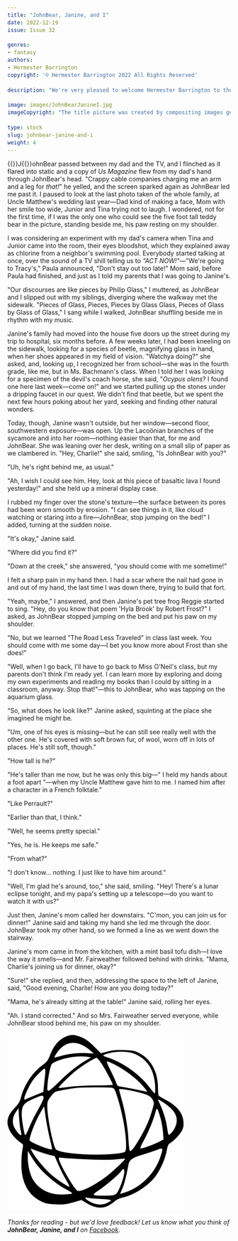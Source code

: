 ```yaml
---
title: "JohnBear, Janine, and I"
date: 2022-12-19
issue: Issue 32

genres:
- fantasy
authors:
- Hermester Barrington
copyright: '© Hermester Barrington 2022 All Rights Reserved'

description: "We're very pleased to welcome Hermester Barrington to the pages of Mythaxis for a second time—but while his previous visit provided biologically intricate introspection with a dash of the impenetrable academic, here we're given a short, sharp, straightforward slice of the supernatural. Making friends ought to be child's play. Imaginary ones? More so. If that's what they are, of course."

image: images/JohnBearJanineI.jpg
imageCopyright: "The title picture was created by compositing images generated by Micah Hyatt using DALL·E 2 and a rights-free image by [Valeriia Miller](https://www.pexels.com/photo/people-in-black-and-white-sneakers-3680210/), then regenerated using Stable Diffusion."

type: stock
slug: johnbear-janine-and-i
weight: 4
---
```


{{<glyph>}}J{{</glyph>}}ohnBear passed between my dad and the TV, and I flinched as it flared into static and a copy of *Us Magazine* flew from my dad's hand through JohnBear's head. "Crappy cable companies charging me an arm and a leg for *that!*" he yelled, and the screen sparked again as JohnBear led me past it. I paused to look at the last photo taken of the whole family, at Uncle Matthew's wedding last year—Dad kind of making a face, Mom with her smile too wide, Junior and Tina trying not to laugh. I wondered, not for the first time, if I was the only one who could see the five foot tall teddy bear in the picture, standing beside me, his paw resting on my shoulder. 

I was considering an experiment with my dad's camera when Tina and Junior came into the room, their eyes bloodshot, which they explained away as chlorine from a neighbor's swimming pool. Everybody started talking at once, over the sound of a TV shill telling us to *"ACT NOW!"—*"We're going to Tracy's," Paula announced, "Don't stay out too late!" Mom said, before Paula had finished, and just as I told my parents that I was going to Janine's. 

"Our discourses are like pieces by Philip Glass," I muttered, as JohnBear and I slipped out with my siblings, diverging where the walkway met the sidewalk. "Pieces of Glass, Pieces, Pieces by Glass Glass, Pieces of Glass by Glass of Glass," I sang while I walked, JohnBear shuffling beside me in rhythm with my music.

Janine's family had moved into the house five doors up the street during my trip to hospital, six months before. A few weeks later, I had been kneeling on the sidewalk, looking for a species of beetle, magnifying glass in hand, when her shoes appeared in my field of vision. "Watchya doing?" she asked, and, looking up, I recognized her from school—she was in the fourth grade, like me, but in Ms. Bachmann's class. When I told her I was looking for a specimen of the devil's coach horse, she said, "*Ocypus olens*? I found one here last week—come on!" and we started pulling up the stones under a dripping faucet in our quest. We didn't find that beetle, but we spent the next few hours poking about her yard, seeking and finding other natural wonders.

Today, though, Janine wasn't outside, but her window—second floor, southwestern exposure—was open. Up the Lacoönian branches of the sycamore and into her room—nothing easier than that, for me and JohnBear. She was leaning over her desk, writing on a small slip of paper as we clambered in. "Hey, Charlie!" she said, smiling, "Is JohnBear with you?"

"Uh, he's right behind me, as usual."

"Ah, I wish I could see him. Hey, look at this piece of basaltic lava I found yesterday!" and she held up a mineral display case.

I rubbed my finger over the stone's texture—the surface between its pores had been worn smooth by erosion. "I can see things in it, like cloud watching or staring into a fire—JohnBear, stop jumping on the bed!" I added, turning at the sudden noise.

"It's okay," Janine said.

"Where did you find it?"

"Down at the creek," she answered, "you should come with me sometime!"

I felt a sharp pain in my hand then. I had a scar where the nail had gone in and out of my hand, the last time I was down there, trying to build that fort. 

"Yeah, maybe," I answered, and then Janine's pet tree frog Reggie started to sing. "Hey, do you know that poem 'Hyla Brook' by Robert Frost?" I asked, as JohnBear stopped jumping on the bed and put his paw on my shoulder. 

"No, but we learned "The Road Less Traveled" in class last week. You should come with me some day—I bet you know more about Frost than she does!" 

"Well, when I go back, I'll have to go back to Miss O'Neil's class, but my parents don't think I'm ready yet. I can learn more by exploring and doing my own experiments and reading my books than I could by sitting in a classroom, anyway. Stop that!"—this to JohnBear, who was tapping on the aquarium glass.

"So, what does he look like?" Janine asked, squinting at the place she imagined he might be. 

"Um, one of his eyes is missing—but he can still see really well with the other one. He's covered with soft brown fur, of wool, worn off in lots of places. He's still soft, though."

"How tall is he?"

"He's taller than me now, but he was only this big—" I held my hands about a foot apart "—when my Uncle Matthew gave him to me. I named him after a character in a French folktale."

"Like Perrault?"

"Earlier than that, I think."

"Well, he seems pretty special."

"Yes, he is. He keeps me safe."

"From what?"

"I don't know… nothing. I just like to have him around."

"Well, I'm glad he's around, too," she said, smiling. "Hey! There's a lunar eclipse tonight, and my papa's setting up a telescope—do you want to watch it with us?"

Just then, Janine's mom called her downstairs. "C'mon, you can join us for dinner!" Janine said and taking my hand she led me through the door. JohnBear took my other hand, so we formed a line as we went down the stairway.

Janine's mom came in from the kitchen, with a mint basil tofu dish—I love the way it smells—and Mr. Fairweather followed behind with drinks. "Mama, Charlie's joining us for dinner, okay?" 

"Sure!" she replied, and then, addressing the space to the left of Janine, said, "Good evening, Charlie! How are you doing today?"

"Mama, he's already sitting at the table!" Janine said, rolling her eyes.

"Ah. I stand corrected." And so Mrs. Fairweather served everyone, while JohnBear stood behind me, his paw on my shoulder.

![Orbit-lrg](images/Orbit.svg)

*Thanks for reading - but we'd love feedback! Let us know what you think of **JohnBear, Janine, and I** on [Facebook](https://www.facebook.com/MythaxisMagazine/posts/653085013491155).*
